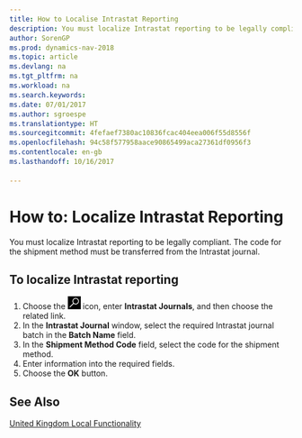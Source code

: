 ```yaml
---
title: How to Localise Intrastat Reporting
description: You must localize Intrastat reporting to be legally compliant. The code for the shipment method must be transferred from the Intrastat journal.
author: SorenGP
ms.prod: dynamics-nav-2018
ms.topic: article
ms.devlang: na
ms.tgt_pltfrm: na
ms.workload: na
ms.search.keywords: 
ms.date: 07/01/2017
ms.author: sgroespe
ms.translationtype: HT
ms.sourcegitcommit: 4fefaef7380ac10836fcac404eea006f55d8556f
ms.openlocfilehash: 94c58f577958aace90865499aca27361df0956f3
ms.contentlocale: en-gb
ms.lasthandoff: 10/16/2017

---
```

# <a name="how-to-localize-intrastat-reporting"></a>How to: Localize Intrastat Reporting
You must localize Intrastat reporting to be legally compliant. The code for the shipment method must be transferred from the Intrastat journal.  

## <a name="to-localize-intrastat-reporting"></a>To localize Intrastat reporting  

1.  Choose the ![Search for Page or Report](../../media/ui-search/search_small.png "Search for Page or Report icon") icon, enter **Intrastat Journals**, and then choose the related link.  
2.  In the **Intrastat Journal** window, select the required Intrastat journal batch in the **Batch Name** field.  
3.  In the **Shipment Method Code** field, select the code for the shipment method.  
4.  Enter information into the required fields.  
5.  Choose the **OK** button.  

## <a name="see-also"></a>See Also  
 [United Kingdom Local Functionality](united-kingdom-local-functionality.md)   

